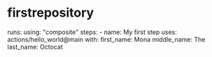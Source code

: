 # firstrepository

[//]: # (Title: Marketing Meeting Notes)  
[//]: # (Author: Alan Smithee)  
[//]: # (Attendees: Larry, Curly, Moe)  
[//]: # (Tags: #training #onboarding)  
[//]: # (Date: Sept 8, 2022) 

runs:
  using: "composite"
  steps:
    - name: My first step
      uses: actions/hello_world@main
      with:
        first_name: Mona
        middle_name: The
        last_name: Octocat  
        
